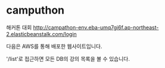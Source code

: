 # camputhon
해커톤 대회
http://campathon-env.eba-umq7gi6f.ap-northeast-2.elasticbeanstalk.com/login

다음은 AWS를 통해 배포한 웹사이트입니다.

'/list'로 접근하면 모든 DB의 강의 목록을 볼 수 있습니다.
